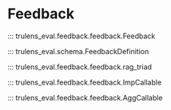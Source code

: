 # Feedback

::: trulens_eval.feedback.feedback.Feedback

::: trulens_eval.schema.FeedbackDefinition

::: trulens_eval.feedback.feedback.rag_triad

::: trulens_eval.feedback.feedback.ImpCallable

::: trulens_eval.feedback.feedback.AggCallable
